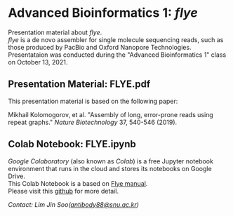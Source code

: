 # Advanced Bioinformatics 1: *flye*

Presentation material about *flye*.  
*flye* is a de novo assembler for single molecule sequencing reads, such as those produced by PacBio and Oxford Nanopore Technologies.  
Presentataion was conducted during the "Advanced Bioinformatics 1" class on October 13, 2021.

## Presentation Material: FLYE.pdf
This presentation material is based on the following paper:  
  
Mikhail Kolomogorov, et al. "Assembly of long, error-prone reads using repeat graphs." *Nature Biotechnology* 37, 540-546 (2019). 

## Colab Notebook: FLYE.ipynb
*Google Colaboratory* (also known as *Colab*) is a free Jupyter notebook environment that runs in the cloud and stores its notebooks on Google Drive.  
This Colab Notebook is a based on [Flye manual](https://github.com/fenderglass/Flye/blob/flye/docs/USAGE.md).  
Please visit this [github](https://github.com/fenderglass/Flye) for more detail.  
  
*Contact: Lim Jin Soo(antibody88@snu.ac.kr)*
